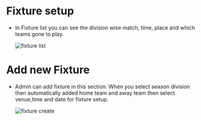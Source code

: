 # Fixture setup

- In Fixture list you can see the division wise match, time, place and which teams gone to play.

  ![fixture list](/screenshots/fixture-list.png)

# Add new Fixture

- Admin can add fixture in this section. When you select season division then automatically added home 
  team and away team then select venue,time and date for fixture setup.

  ![fixture create](/screenshots/fixture-create.png)